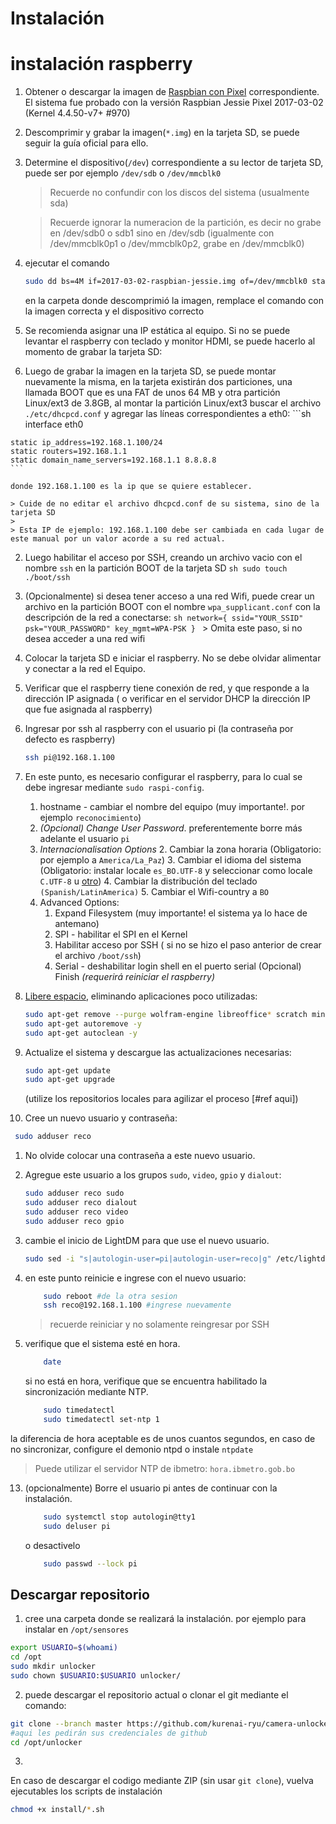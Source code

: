# Instalación

# instalación raspberry

1. Obtener o descargar la imagen de [Raspbian con Pixel](https://www.raspberrypi.org/downloads/raspbian/) correspondiente. El sistema fue probado con la versión Raspbian Jessie Pixel 2017-03-02 (Kernel 4.4.50-v7+ #970)

2. Descomprimir y grabar la imagen(`*.img`) en la tarjeta SD, se puede seguir la guía oficial para ello.
  1. Determine el dispositivo(`/dev`) correspondiente a su lector de tarjeta SD, puede ser por ejemplo `/dev/sdb` o `/dev/mmcblk0`

     > Recuerde no confundir con los discos del sistema (usualmente sda)

     > Recuerde ignorar la numeracion de la partición, es decir no grabe en /dev/sdb0 o sdb1 sino en /dev/sdb (igualmente con /dev/mmcblk0p1 o /dev/mmcblk0p2, grabe en /dev/mmcblk0)

  2. ejecutar el comando 

     ```sh
     sudo dd bs=4M if=2017-03-02-raspbian-jessie.img of=/dev/mmcblk0 status=progress
     ```

     en la carpeta donde descomprimió la imagen, remplace el comando con la imagen  correcta y el dispositivo correcto

3. Se recomienda asignar una IP estática al equipo. Si no se puede levantar el raspberry con teclado y monitor HDMI, se puede hacerlo al momento de grabar la tarjeta SD:
  1. Luego de grabar la imagen en la tarjeta SD, se puede montar nuevamente la misma, en la tarjeta existirán dos particiones, una llamada BOOT que es una FAT de unos 64 MB y otra partición Linux/ext3 de 3.8GB, al montar la partición Linux/ext3 buscar el archivo `./etc/dhcpcd.conf` y agregar las líneas correspondientes a eth0:
    ```sh
    interface eth0

    static ip_address=192.168.1.100/24
    static routers=192.168.1.1
    static domain_name_servers=192.168.1.1 8.8.8.8
    ```

    donde 192.168.1.100 es la ip que se quiere establecer.

    > Cuide de no editar el archivo dhcpcd.conf de su sistema, sino de la tarjeta SD
    >
    > Esta IP de ejemplo: 192.168.1.100 debe ser cambiada en cada lugar de este manual por un valor acorde a su red actual.

  2. Luego habilitar el acceso por SSH, creando un archivo vacio con el nombre `ssh` en la partición BOOT de la tarjeta SD
    ```sh
    sudo touch ./boot/ssh
    ```

  3. (Opcionalmente) si desea tener acceso a una red Wifi, puede crear un archivo en la partición BOOT con el nombre `wpa_supplicant.conf` con la descripción de la red a conectarse:
    ```sh
    network={
        ssid="YOUR_SSID"
        psk="YOUR_PASSWORD"
        key_mgmt=WPA-PSK
    }
    ```
    > Omita este paso, si no desea acceder a una red wifi

4. Colocar la tarjeta SD e iniciar el raspberry. No se debe olvidar alimentar y conectar a la red el Equipo.

5. Verificar que el raspberry tiene conexión de red, y que responde a la dirección IP asignada ( o verificar en el servidor DHCP la dirección IP que fue asignada al raspberry)

6. Ingresar por ssh al raspberry con el usuario pi (la contraseña por defecto es raspberry)
    ```sh
    ssh pi@192.168.1.100
    ```

7. En este punto, es necesario configurar el raspberry, para lo cual se debe ingresar mediante `sudo raspi-config`.
    1. hostname - cambiar el nombre del equipo (muy importante!. por ejemplo `reconocimiento`)
    2. _(Opcional) Change User Password_. preferentemente borre más adelante el usuario `pi`
    3. _Internacionalisation Options_
        2. Cambiar la zona horaria (Obligatorio: por ejemplo a `America/La_Paz`)
        3. Cambiar el idioma del sistema (Obligatorio: instalar locale `es_BO.UTF-8` y seleccionar como locale `C.UTF-8` u [otro](http://www.xappsoftware.com/wordpress/2017/02/07/warning-setting-locale-failed-raspbian-solved/))
        4. Cambiar la distribución del teclado `(Spanish/LatinAmerica)`
        5. Cambiar el Wifi-country a `BO`
    4. Advanced Options:
        1. Expand Filesystem (muy importante! el sistema ya lo hace de antemano)
        2. SPI - habilitar el SPI en el Kernel
        3. Habilitar acceso por SSH ( si no se hizo el paso anterior de crear el archivo `/boot/ssh`)
        4. Serial - deshabilitar login shell en el puerto serial (Opcional)
           Finish
           _(requerirá reiniciar el raspberry)_

8. [Libere espacio](https://github.com/raspberrycoulis/remove-bloat/), eliminando aplicaciones poco utilizadas:
    ```sh
    sudo apt-get remove --purge wolfram-engine libreoffice* scratch minecraft-pi sonic-pi dillo gpicview penguinspuzzle oracle-java8-jdk openjdk-7-jre oracle-java7-jdk openjdk-8-jre -y
    sudo apt-get autoremove -y
    sudo apt-get autoclean -y
    ```

9. Actualize el sistema y descargue las actualizaciones necesarias:
    ```sh
    sudo apt-get update
    sudo apt-get upgrade
    ```
    (utilize los repositorios locales para agilizar el proceso [#ref aqui])

10. Cree un nuevo usuario y contraseña:

 ```sh
  sudo adduser reco
 ```
 1. No olvide colocar una contraseña a este nuevo usuario.

11. Agregue este usuario a los grupos `sudo`, `video`, `gpio` y `dialout`:

     ```sh
     sudo adduser reco sudo
     sudo adduser reco dialout
     sudo adduser reco video
     sudo adduser reco gpio
     ```

12. cambie el inicio de LightDM para que use el nuevo usuario.

    ```sh
    sudo sed -i "s|autologin-user=pi|autologin-user=reco|g" /etc/lightdm/lightdm.conf
    ```

13. en este punto reinicie e ingrese con el nuevo usuario:
    ```sh
        sudo reboot #de la otra sesion
        ssh reco@192.168.1.100 #ingrese nuevamente
    ```
    > recuerde reiniciar y no solamente reingresar por SSH

14. verifique que el sistema esté en hora.

    ```sh
        date
    ```
    si no está en hora, verifique que se encuentra habilitado la sincronización mediante NTP.
    ```sh
        sudo timedatectl
        sudo timedatectl set-ntp 1
    ```

la diferencia de hora aceptable es de unos cuantos segundos, en caso de no sincronizar, configure el demonio ntpd o instale `ntpdate`

> Puede utilizar el servidor NTP de ibmetro: `hora.ibmetro.gob.bo`

13. (opcionalmente) Borre el usuario pi antes de continuar con la instalación.

    ```sh
        sudo systemctl stop autologin@tty1
        sudo deluser pi
    ```

    o desactivelo
    ```sh
    	sudo passwd --lock pi
    ```

## Descargar repositorio

1. cree una carpeta donde se realizará la instalación. por ejemplo para instalar en `/opt/sensores`

```sh
export USUARIO=$(whoami)
cd /opt
sudo mkdir unlocker
sudo chown $USUARIO:$USUARIO unlocker/

```

2. puede descargar el repositorio actual o clonar el git mediante el comando:

```sh
git clone --branch master https://github.com/kurenai-ryu/camera-unlocker /opt/unlocker
#aqui les pedirán sus credenciales de github
cd /opt/unlocker
```
3.

En caso de descargar el codigo mediante ZIP (sin usar `git clone`),
vuelva ejecutables los scripts de instalación

```sh
chmod +x install/*.sh
```




